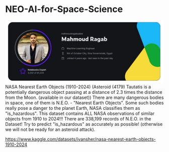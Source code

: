 # NEO-AI-for-Space-Science
![](https://github.com/MahmoudRaga/NEO-AI-for-Space-Science/blob/main/Ex.png)
NASA Nearest Earth Objects (1910-2024)
(Asteroid (4179) Tautatis is a potentially dangerous object passing at a distance of 2.3 times the distance from the Moon. (available in our dataset))
There are many dangerous bodies in space, one of them is N.E.O. - "Nearest Earth Objects". 
Some such bodies really pose a danger to the planet Earth, NASA classifies them as "is_hazardous". 
This dataset contains ALL NASA observations of similar objects from 1910 to 2024!!!
There are 338,199 records of N.E.O. in the Dataset!
Try to predict "is_hazardous" as accurately as possible! (otherwise we will not be ready for an asteroid attack).

https://www.kaggle.com/datasets/ivansher/nasa-nearest-earth-objects-1910-2024
